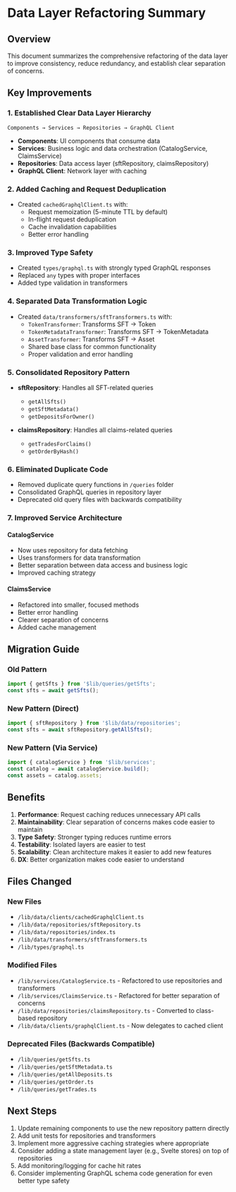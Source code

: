 # Data Layer Refactoring Summary

## Overview
This document summarizes the comprehensive refactoring of the data layer to improve consistency, reduce redundancy, and establish clear separation of concerns.

## Key Improvements

### 1. **Established Clear Data Layer Hierarchy**
```
Components → Services → Repositories → GraphQL Client
```

- **Components**: UI components that consume data
- **Services**: Business logic and data orchestration (CatalogService, ClaimsService)
- **Repositories**: Data access layer (sftRepository, claimsRepository)
- **GraphQL Client**: Network layer with caching

### 2. **Added Caching and Request Deduplication**
- Created `cachedGraphqlClient.ts` with:
  - Request memoization (5-minute TTL by default)
  - In-flight request deduplication
  - Cache invalidation capabilities
  - Better error handling

### 3. **Improved Type Safety**
- Created `types/graphql.ts` with strongly typed GraphQL responses
- Replaced `any` types with proper interfaces
- Added type validation in transformers

### 4. **Separated Data Transformation Logic**
- Created `data/transformers/sftTransformers.ts` with:
  - `TokenTransformer`: Transforms SFT → Token
  - `TokenMetadataTransformer`: Transforms SFT → TokenMetadata
  - `AssetTransformer`: Transforms SFT → Asset
  - Shared base class for common functionality
  - Proper validation and error handling

### 5. **Consolidated Repository Pattern**
- **sftRepository**: Handles all SFT-related queries
  - `getAllSfts()`
  - `getSftMetadata()`
  - `getDepositsForOwner()`
  
- **claimsRepository**: Handles all claims-related queries
  - `getTradesForClaims()`
  - `getOrderByHash()`

### 6. **Eliminated Duplicate Code**
- Removed duplicate query functions in `/queries` folder
- Consolidated GraphQL queries in repository layer
- Deprecated old query files with backwards compatibility

### 7. **Improved Service Architecture**

#### CatalogService
- Now uses repository for data fetching
- Uses transformers for data transformation
- Better separation between data access and business logic
- Improved caching strategy

#### ClaimsService
- Refactored into smaller, focused methods
- Better error handling
- Clearer separation of concerns
- Added cache management

## Migration Guide

### Old Pattern
```typescript
import { getSfts } from '$lib/queries/getSfts';
const sfts = await getSfts();
```

### New Pattern (Direct)
```typescript
import { sftRepository } from '$lib/data/repositories';
const sfts = await sftRepository.getAllSfts();
```

### New Pattern (Via Service)
```typescript
import { catalogService } from '$lib/services';
const catalog = await catalogService.build();
const assets = catalog.assets;
```

## Benefits

1. **Performance**: Request caching reduces unnecessary API calls
2. **Maintainability**: Clear separation of concerns makes code easier to maintain
3. **Type Safety**: Stronger typing reduces runtime errors
4. **Testability**: Isolated layers are easier to test
5. **Scalability**: Clean architecture makes it easier to add new features
6. **DX**: Better organization makes code easier to understand

## Files Changed

### New Files
- `/lib/data/clients/cachedGraphqlClient.ts`
- `/lib/data/repositories/sftRepository.ts`
- `/lib/data/repositories/index.ts`
- `/lib/data/transformers/sftTransformers.ts`
- `/lib/types/graphql.ts`

### Modified Files
- `/lib/services/CatalogService.ts` - Refactored to use repositories and transformers
- `/lib/services/ClaimsService.ts` - Refactored for better separation of concerns
- `/lib/data/repositories/claimsRepository.ts` - Converted to class-based repository
- `/lib/data/clients/graphqlClient.ts` - Now delegates to cached client

### Deprecated Files (Backwards Compatible)
- `/lib/queries/getSfts.ts`
- `/lib/queries/getSftMetadata.ts`
- `/lib/queries/getAllDeposits.ts`
- `/lib/queries/getOrder.ts`
- `/lib/queries/getTrades.ts`

## Next Steps

1. Update remaining components to use the new repository pattern directly
2. Add unit tests for repositories and transformers
3. Implement more aggressive caching strategies where appropriate
4. Consider adding a state management layer (e.g., Svelte stores) on top of repositories
5. Add monitoring/logging for cache hit rates
6. Consider implementing GraphQL schema code generation for even better type safety